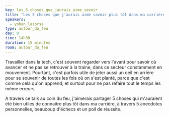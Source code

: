 ```yaml
---
key: les_5_choses_que_jaurais_aime_savoir
title: "Les 5 choses que j'aurais aimé savoir plus tôt dans ma carrière"
speakers:
  - yohan_lasorsa 
type: autour_du_feu
day: 0
time: 14h30
duration: 15 minutes
room: autour_du_feu
---
```


Travailler dans la tech, c'est souvent regarder vers l'avant pour savoir où avancer et ne pas se retrouver à la traine, dans ce secteur constamment en mouvement. Pourtant, c'est parfois utile de jeter aussi un oeil en arrière pour se souvenir de toutes les fois où on s'est planté, parce que c'est comme cela qu'on apprend, et surtout pour ne pas refaire tout le temps les même erreurs.

A travers ce talk au coin du feu, j'aimerais partager 5 choses qui m'auraient été bien utiles de connaitre plus tôt dans ma carrière, à travers 5 anecdotes personnelles, beaucoup d'échecs et un poil de réussite.
